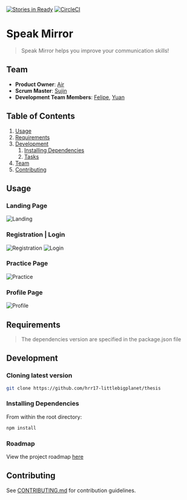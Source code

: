 [![Stories in Ready](https://badge.waffle.io/hrr17-littlebigplanet/thesis.png?label=ready&title=Ready)](http://waffle.io/hrr17-littlebigplanet/thesis)
[![CircleCI](https://circleci.com/gh/hrr17-littlebigplanet/thesis/tree/master.svg?style=svg)](https://circleci.com/gh/hrr17-littlebigplanet/thesis/tree/master)

# Speak Mirror

> Speak Mirror helps you improve your communication skills!

## Team

  - __Product Owner__: [Air](https://github.com/peranatd)
  - __Scrum Master__: [Sujin](https://github.com/pasdesujin)
  - __Development Team Members__: [Felipe](https://github.com/ftmatsumoto), [Yuan](https://github.com/liuyuanneu)

## Table of Contents

1. [Usage](#Usage)
1. [Requirements](#requirements)
1. [Development](#development)
    1. [Installing Dependencies](#installing-dependencies)
    1. [Tasks](#tasks)
1. [Team](#team)
1. [Contributing](#contributing)

## Usage

### Landing Page
![Landing](https://cloud.githubusercontent.com/assets/5824810/17992742/6104ffcc-6b20-11e6-9da7-71d6c850925a.png)

### Registration | Login
![Registration](https://cloud.githubusercontent.com/assets/5824810/17992741/6104bda0-6b20-11e6-81b7-a3a1406597e8.png)
![Login](https://cloud.githubusercontent.com/assets/5824810/17992740/6104c4da-6b20-11e6-8c6d-f6d96ba0e9b9.png)

### Practice Page
![Practice](https://cloud.githubusercontent.com/assets/5824810/17992847/2adefe1a-6b21-11e6-8177-3ca67228cb8e.png)

### Profile Page
![Profile](https://cloud.githubusercontent.com/assets/5824810/17992743/61056a84-6b20-11e6-8991-72383df43a0d.png)

## Requirements

> The dependencies version are specified in the package.json file

## Development

### Cloning latest version

```sh
git clone https://github.com/hrr17-littlebigplanet/thesis
```

### Installing Dependencies

From within the root directory:

```sh
npm install
```

### Roadmap

View the project roadmap [here](https://github.com/hrr17-littlebigplanet/thesis/issues)

## Contributing

See [CONTRIBUTING.md](CONTRIBUTING.md) for contribution guidelines.

